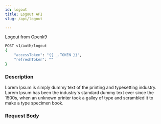 ```yaml
---
id: logout
title: Logout API
slug: /api/logout

---
```


Logout from Openk9

```bash
POST v1/auth/logout
{
	"accessToken": "{{ _.TOKEN }}",
	"refreshToken": ""
}
```

### Description

Lorem Ipsum is simply dummy text of the printing and typesetting industry. Lorem Ipsum has been the industry's standard
dummy text ever since the 1500s, when an unknown printer took a galley of type and scrambled it to make a type specimen book.

### Request Body
